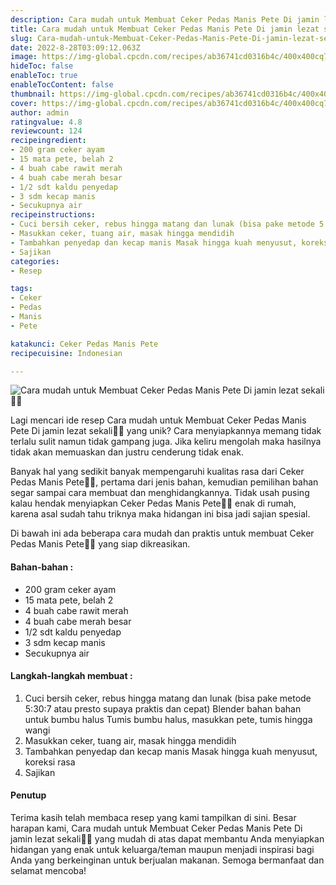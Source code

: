 ```yaml
---
description: Cara mudah untuk Membuat Ceker Pedas Manis Pete Di jamin lezat sekali"
title: Cara mudah untuk Membuat Ceker Pedas Manis Pete Di jamin lezat sekali
slug: Cara-mudah-untuk-Membuat-Ceker-Pedas-Manis-Pete-Di-jamin-lezat-sekali
date: 2022-8-28T03:09:12.063Z
image: https://img-global.cpcdn.com/recipes/ab36741cd0316b4c/400x400cq70/photo.jpg
hideToc: false
enableToc: true
enableTocContent: false
thumbnail: https://img-global.cpcdn.com/recipes/ab36741cd0316b4c/400x400cq70/photo.jpg
cover: https://img-global.cpcdn.com/recipes/ab36741cd0316b4c/400x400cq70/photo.jpg
author: admin
ratingvalue: 4.8
reviewcount: 124
recipeingredient:
- 200 gram ceker ayam
- 15 mata pete, belah 2
- 4 buah cabe rawit merah
- 4 buah cabe merah besar
- 1/2 sdt kaldu penyedap
- 3 sdm kecap manis
- Secukupnya air
recipeinstructions:
- Cuci bersih ceker, rebus hingga matang dan lunak (bisa pake metode 5:30:7 atau presto supaya praktis dan cepat) Blender bahan bahan untuk bumbu halus Tumis bumbu halus, masukkan pete, tumis hingga wangi
- Masukkan ceker, tuang air, masak hingga mendidih
- Tambahkan penyedap dan kecap manis Masak hingga kuah menyusut, koreksi rasa
- Sajikan
categories:
- Resep

tags:
- Ceker
- Pedas
- Manis
- Pete

katakunci: Ceker Pedas Manis Pete
recipecuisine: Indonesian

---
```


![Cara mudah untuk Membuat Ceker Pedas Manis Pete Di jamin lezat sekali👩‍🍳](https://img-global.cpcdn.com/recipes/ab36741cd0316b4c/400x400cq70/photo.jpg)

Lagi mencari ide resep Cara mudah untuk Membuat Ceker Pedas Manis Pete Di jamin lezat sekali👩‍🍳 yang unik? Cara menyiapkannya memang tidak terlalu sulit namun tidak gampang juga. Jika keliru mengolah maka hasilnya tidak akan memuaskan dan justru cenderung tidak enak.

Banyak hal yang sedikit banyak mempengaruhi kualitas rasa dari Ceker Pedas Manis Pete👩‍🍳, pertama dari jenis bahan, kemudian pemilihan bahan segar sampai cara membuat dan menghidangkannya. Tidak usah pusing kalau hendak menyiapkan Ceker Pedas Manis Pete👩‍🍳 enak di rumah, karena asal sudah tahu triknya maka hidangan ini bisa jadi sajian spesial.

Di bawah ini ada beberapa cara mudah dan praktis untuk membuat Ceker Pedas Manis Pete👩‍🍳 yang siap dikreasikan.

<!--inarticleads1-->

#### Bahan-bahan :

- 200 gram ceker ayam
- 15 mata pete, belah 2
- 4 buah cabe rawit merah
- 4 buah cabe merah besar
- 1/2 sdt kaldu penyedap
- 3 sdm kecap manis
- Secukupnya air

<!--inarticleads2-->

#### Langkah-langkah membuat :

1. Cuci bersih ceker, rebus hingga matang dan lunak (bisa pake metode 5:30:7 atau presto supaya praktis dan cepat) Blender bahan bahan untuk bumbu halus Tumis bumbu halus, masukkan pete, tumis hingga wangi
1. Masukkan ceker, tuang air, masak hingga mendidih
1. Tambahkan penyedap dan kecap manis Masak hingga kuah menyusut, koreksi rasa
1. Sajikan

#### Penutup

Terima kasih telah membaca resep yang kami tampilkan di sini. Besar harapan kami, Cara mudah untuk Membuat Ceker Pedas Manis Pete Di jamin lezat sekali👩‍🍳 yang mudah di atas dapat membantu Anda menyiapkan hidangan yang enak untuk keluarga/teman maupun menjadi inspirasi bagi Anda yang berkeinginan untuk berjualan makanan. Semoga bermanfaat dan selamat mencoba!